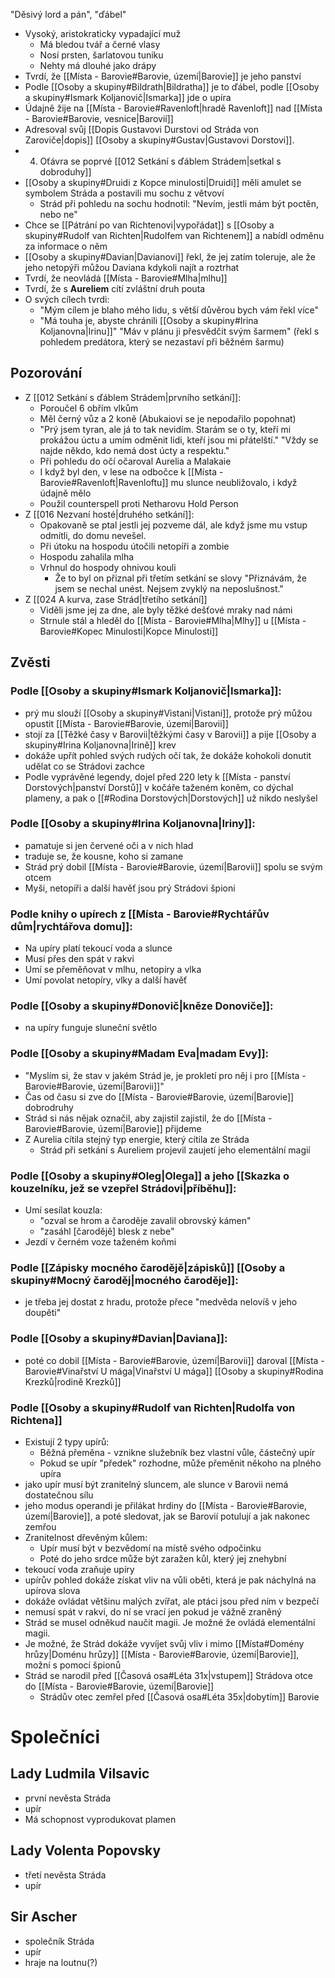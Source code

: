 "Děsivý lord a pán", "ďábel"
- Vysoký, aristokraticky vypadající muž
	- Má bledou tvář a černé vlasy
	- Nosí prsten, šarlatovou tuniku
	- Nehty má dlouhé jako drápy
- Tvrdí, že [[Místa - Barovie#Barovie, území|Barovie]] je jeho panství
- Podle [[Osoby a skupiny#Bildrath|Bildratha]] je to ďábel, podle [[Osoby a skupiny#Ismark Koljanovič|Ismarka]] jde o upíra
- Údajně žije na [[Místa - Barovie#Ravenloft|hradě Ravenloft]] nad [[Místa - Barovie#Barovie, vesnice|Barovií]]
- Adresoval svůj [[Dopis Gustavovi Durstovi od Stráda von Zaroviče|dopis]] [[Osoby a skupiny#Gustav|Gustavovi Dorstovi]].
- 4. Oťávra se poprvé [[012 Setkání s ďáblem Strádem|setkal s dobroduhy]]
- [[Osoby a skupiny#Druidi z Kopce minulosti|Druidi]] měli amulet se symbolem Stráda a postavili mu sochu z větvoví
	- Strád při pohledu na sochu hodnotil: "Nevím, jestli mám být poctěn, nebo ne"
- Chce se [[Pátrání po van Richtenovi|vypořádat]] s [[Osoby a skupiny#Rudolf van Richten|Rudolfem van Richtenem]] a nabídl odměnu za informace o něm
- [[Osoby a skupiny#Davian|Davianovi]] řekl, že jej zatím toleruje, ale že jeho netopýři můžou Daviana kdykoli najít a roztrhat
- Tvrdí, že neovládá [[Místa - Barovie#Mlha|mlhu]]
- Tvrdí, že s **Aureliem** cítí zvláštní druh pouta
- O svých cílech tvrdi:
	- "Mým cílem je blaho mého lidu, s větší důvěrou bych vám řekl více"
	- "Má touha je, abyste chránili [[Osoby a skupiny#Irina Koljanovna|Irinu]]" "Máv v plánu ji přesvědčit svým šarmem" (řekl s pohledem predátora, který se nezastaví při běžném šarmu)
## Pozorování
- Z [[012 Setkání s ďáblem Strádem|prvního setkání]]:
	- Poroučel 6 obřím vlkům
	- Měl černý vůz a 2 koně (Abukaiovi se je nepodařilo popohnat)
	- "Prý jsem tyran, ale já to tak nevidím. Starám se o ty, kteří mi prokážou úctu a umím odměnit lidi, kteří jsou mi přátelští." "Vždy se najde někdo, kdo nemá dost úcty a respektu."
	- Při pohledu do očí očaroval Aurelia a Malakaie
	- I když byl den, v lese na odbočce k [[Místa - Barovie#Ravenloft|Ravenloftu]] mu slunce neubližovalo, i když údajně mělo
	- Použil counterspell proti Netharovu Hold Person
- Z [[016 Nezvaní hosté|druhého setkání]]:
	- Opakovaně se ptal jestli jej pozveme dál, ale když jsme mu vstup odmítli, do domu nevešel.
	- Při útoku na hospodu útočili netopíři a zombie
	- Hospodu zahalila mlha
	- Vrhnul do hospody ohnivou kouli
		- Že to byl on přiznal při třetím setkání se slovy "Přiznávám, že jsem se nechal unést. Nejsem zvyklý na neposlušnost."
- Z [[024 A kurva, zase Strád|třetího setkání]]
	- Viděli jsme jej za dne, ale byly těžké dešťové mraky nad námi
	- Strnule stál a hleděl do [[Místa - Barovie#Mlha|Mlhy]] u [[Místa - Barovie#Kopec Minulosti|Kopce Minulosti]]
## Zvěsti
### Podle [[Osoby a skupiny#Ismark Koljanovič|Ismarka]]:
- prý mu slouží [[Osoby a skupiny#Vistani|Vistani]], protože prý můžou opustit [[Místa - Barovie#Barovie, území|Barovii]]
- stojí za [[Těžké časy v Barovii|těžkými časy v Barovii]] a pije [[Osoby a skupiny#Irina Koljanovna|Irině]] krev
- dokáže upřít pohled svých rudých očí tak, že dokáže kohokoli donutit udělat co se Strádovi zachce
- Podle vyprávěné legendy, dojel před 220 lety k [[Místa - panství Dorstových|panství Dorstů]] v kočáře taženém koněm, co dýchal plameny, a pak o [[#Rodina Dorstových|Dorstových]] už nikdo neslyšel
### Podle [[Osoby a skupiny#Irina Koljanovna|Iriny]]:
- pamatuje si jen červené oči a v nich hlad
- traduje se, že kousne, koho si zamane
- Strád prý dobil [[Místa - Barovie#Barovie, území|Barovii]] spolu se svým otcem
- Myši, netopíři a další havěť jsou prý Strádovi špioni
### Podle knihy o upírech z [[Místa - Barovie#Rychtářův dům|rychtářova domu]]:
- Na upíry platí tekoucí voda a slunce
- Musí přes den spát v rakvi
- Umí se přeměňovat v mlhu, netopíry a vlka
- Umí povolat netopíry, vlky a další havěť
### Podle [[Osoby a skupiny#Donovič|kněze Donoviče]]:
- na upíry funguje sluneční světlo
### Podle [[Osoby a skupiny#Madam Eva|madam Evy]]:
- "Myslím si, že stav v jakém Strád je, je prokletí pro něj i pro [[Místa - Barovie#Barovie, území|Barovii]]"
- Čas od času si zve do [[Místa - Barovie#Barovie, území|Barovie]] dobrodruhy
- Strád si nás nějak označil, aby zajistil zajistil, že do [[Místa - Barovie#Barovie, území|Barovie]] přijdeme
- Z Aurelia cítila stejný typ energie, který cítila ze Stráda
	- Strád při setkání s Aureliem projevil zaujetí jeho elementální magií
### Podle [[Osoby a skupiny#Oleg|Olega]] a jeho [[Skazka o kouzelníku, jež se vzepřel Strádovi|příběhu]]:
- Umí sesílat kouzla:
	- "ozval se hrom a čaroděje zavalil obrovský kámen"
	- "zasáhl \[čarodějě] blesk z nebe"
- Jezdí v černém voze taženém koňmi
### Podle [[Zápisky mocného čarodějě|zápisků]] [[Osoby a skupiny#Mocný čaroděj|mocného čaroděje]]:
- je třeba jej dostat z hradu, protože přece "medvěda nelovíš v jeho doupěti"
### Podle [[Osoby a skupiny#Davian|Daviana]]:
- poté co dobil [[Místa - Barovie#Barovie, území|Barovii]] daroval [[Místa - Barovie#Vinařství U mága|Vinařství U mága]] [[Osoby a skupiny#Rodina Krezků|rodině Krezků]]
### Podle [[Osoby a skupiny#Rudolf van Richten|Rudolfa von Richtena]]
- Existují 2 typy upírů:
	- Běžná přeměna - vznikne služebník bez vlastní vůle, částečný upír
	- Pokud se upír "předek" rozhodne, může přeměnit někoho na plného upíra
- jako upír musí být zranitelný sluncem, ale slunce v Barovii nemá dostatečnou sílu
- jeho modus operandi je přilákat hrdiny do [[Místa - Barovie#Barovie, území|Barovie]], a poté sledovat, jak se Barovií potulují a jak nakonec zemřou
- Zranitelnost dřevěným kůlem:
	- Upír musí být v bezvědomí na místě svého odpočinku
	- Poté do jeho srdce může být zaražen kůl, který jej znehybní
- tekoucí voda zraňuje upíry
- upírův pohled dokáže získat vliv na vůli oběti, která je pak náchylná na upírova slova
- dokáže ovládat většinu malých zvířat, ale ptáci jsou před ním v bezpečí
- nemusí spát v rakvi, do ní se vrací jen pokud je vážně zraněný
- Strád se musel odněkud naučit magii. Je možné že ovládá elementální magii.
- Je možné, že Strád dokáže vyvíjet svůj vliv i mimo [[Místa#Domény hrůzy|Doménu hrůzy]] [[Místa - Barovie#Barovie, území|Barovie]], možní s pomocí špionů
- Strád se narodil před [[Časová osa#Léta 31x|vstupem]] Strádova otce do [[Místa - Barovie#Barovie, území|Barovie]]
	- Strádův otec zemřel před [[Časová osa#Léta 35x|dobytím]] Barovie

# Společníci
## Lady Ludmila Vilsavic
- první nevěsta Stráda
- upír
- Má schopnost vyprodukovat plamen
## Lady Volenta Popovsky
- třetí nevěsta Stráda
- upír
## Sir Ascher
 - společník Stráda
 - upír
 - hraje na loutnu(?)
